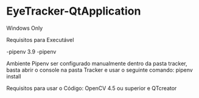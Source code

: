 # EyeTracker-QtApplication
Windows Only

Requisitos para Executável

-pipenv 3.9
-pipenv

Ambiente Pipenv ser configurado manualmente dentro da pasta tracker, basta abrir o console na pasta Tracker e usar o seguinte comando: 
pipenv install

Requisitos para usar o Código:
OpenCV 4.5 ou superior e QTcreator

